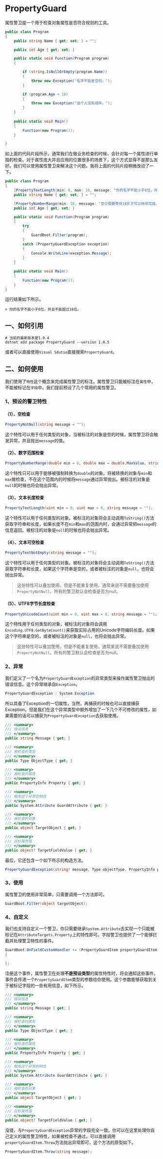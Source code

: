 # PropertyGuard

属性警卫是一个用于检查对象属性是否符合规则的工具。

```c#
public class Program
{
    public string Name { get; set; } = "";

    public int Age { get; set; }

    public static void Function(Program program)
    {

        if (string.IsNullOrEmpty(program.Name))
        {
            throw new Exception("名字不能是空的。");
        }

        if (program.Age < 18)
        {
            throw new Exception("这个人没有成年。");
        }
    }
    
    public static void Main()
    {
        Function(new Program());
    }

}
```

如上面的代码片段所示，通常我们在做业务检查的时候，会针对每一个属性进行单独的检查。对于属性庞大并且应用的位置很多的场景下，这个方式显得不是那么友好。我们可以使用属性警卫来解决这个问题。我将上面的代码片段稍微改动了一下。

```c#
public class Program
{
    [PropertyTextLength(min: 6, max: 16, message: "你的名字不能小于6位，并且不能超过16位。")]
    public string Name { get; set; } = "";

    [PropertyNumberRange(min: 18, message: "至少需要等待18岁才可以继续完成。")]
    public int Age { get; set; }

    public static void Function(Program program)
    {
        try
        {
            GuardBoot.Filter(program);
        }
        catch (PropertyGuardException exception)
        {
            Console.WriteLine(exception.Message);
        }
    }
    
    public static void Main()
    {
        Function(new Program());
    }
}
```

运行结果如下所示。

```text
> 你的名字不能小于6位，并且不能超过16位。
```

## 一、如何引用

```text
# 当前的最新版本是1.0.4
dotnet add package PropertyGuard --version 1.0.5
```

或者可以直接使用``Visual Sdutio``直接搜索``PropertyGuard``。

## 二、如何使用

我们使用了``特性``这个概念来完成属性警卫的标注。属性警卫只能被标注在``属性``中，不能被标记在``字段``中。我们提前预设了几个常用的属性警卫。

### 1、预设的警卫特性

#### （1）、空检查

```c#
PropertyNotNull(string message = "");
```

这个特性可以用于任何类型的对象，当被标注的对象是空的时候，属性警卫将会触发异常，并且抛出``message``的值。

#### （2）、数字范围检查

```c#
PropertyNumberRange(double min = 0, double max = double.MaxValue, string message = "");
```

这个特性只可以用于能够被强制转换为``double``的对象。将被转换的对象与``min``和``max``做检查，不在这个范围内的时候将``message``通过异常抛出。被标注的对象是``null``的时候也将会抛出异常。

#### （3）、文本长度检查

```c#
PropertyTextLength(uint min = 0, uint max = 0, string message = "");
```

这个特性可以用于任何类型的对象。被标注的对象将会主动调用``ToString()``方法获取字符串和长度，如果长度不在``min``和``max``的范围内时，会通过异常把``message``的信息返回。被标注的对象是``null``的时候也将会抛出异常。

#### （4）、文本可空检查

```c#
PropertyTextNotEmpty(string message = "");
```

这个特性可以用于任何类型的对象。被标注的对象将会主动调用``ToString()``方法获取字符串和长度，如果这个字符串是空的，或者被标注的对象是``null``，也将会抛出异常。

> 这些特性可以叠加使用，但是不能重复使用，通常来说不需要叠加使用``PropertyNotNull``，所有的警卫默认会检查是否为null。

#### （5）、UTF8字节长度检查

```C#
PropertyUnicodeCount(uint min = 0, uint max = 0, string message = "");
```

这个特性用于任何类型的对象，被标注的对象将会调用``Encoding.UTF8.GetByteCount()``来获取实际占用的Unicode字符编码长度。如果这个字符串是空的，或者被标注的对象是``null``，也将会抛出异常。

> 这些特性可以叠加使用，但是不能重复使用，通常来说不需要叠加使用``PropertyNotNull``，所有的警卫默认会检查是否为null。

### 2、异常

我们定义了一个名为``PropertyGuardException``的异常类型来操作属性警卫抛出的错误信息。这个异常继承自``Exception``。

```c#
PropertyGuardException : System.Exception
```

所以具备了Exception的一切属性，当然，再捕获的时候也可以直接捕获Exception，但是我们在这个异常类型中额外增加了一下几个不可修改的属性，如果需要的话可以捕获为``PropertyGuardException``去获取使用。

```c#
/// <summary>
/// 错误信息
/// </summary>
public string Message { get; }

/// <summary>
/// 被检查的类型
/// </summary>
public Type ObjectType { get; }

/// <summary>
/// 被检查的属性
/// </summary>
public PropertyInfo Property { get; }

/// <summary>
/// 触发这个异常的特性
/// </summary>
public System.Attribute GuardAttribute { get; }

/// <summary>
/// 被检查的对象
/// </summary>
public object TargetObject { get; }

/// <summary>
/// 目标属性值
/// </summary>
public object? TargetFieldValue { get; }
```

最后，它还包含一个如下所示的构造方法。

```c#
PropertyGuardException(string? message, Type objectType, PropertyInfo property, System.Attribute guardAttribute, object targetObject, object? targetFieldValue);
```

### 3、使用

属性警卫的使用非常简单，只需要调用一个方法即可。

```c#
GuardBoot.Filter(object targetObject);
```

### 4、自定义

我们也支持自定义一个警卫，你只需要继承``System.Attribute``去实现一个只能被标记在``AttributeTargets.Property``上的特性即可。字段警卫也提供了一个能够拦截并处理警卫特性的事件。

```c#
GuardBoot.OnFieldCustomHandler += (PropertyGuardItem propertyGuardItem) =>
{

};
```

注册这个事件，属性警卫在处理**不是预设类型**的属性特性时，将会通知这些事件。事件会传递一个``PropertyGuardItem``类型的参数给你使用。这个参数能够获取到关于被标记字段的一些有用信息，如下所示。

```c#
/// <summary>
/// 错误信息
/// </summary>
public string Message { get; }

/// <summary>
/// 被检查的类型
/// </summary>
public Type ObjectType { get; }

/// <summary>
/// 被检查的属性
/// </summary>
public PropertyInfo Property { get; }

/// <summary>
/// 触发这个异常的特性
/// </summary>
public System.Attribute GuardAttribute { get; }

/// <summary>
/// 被检查的对象
/// </summary>
public object TargetObject { get; }

/// <summary>
/// 目标属性值
/// </summary>
public object? TargetFieldValue { get; }
```

没错，与``PropertyGuardException``异常的字段完全一致。你可以在这里处理你自己定义的属性警卫特性，如果被检查不通过，可以直接调用``propertyGuardItem.Throw``方法抛出异常即可，这个方法的原型如下。

```c#
PropertyGuardItem.Throw(string message);
```

